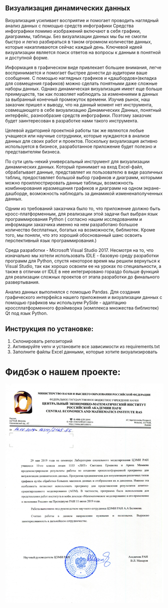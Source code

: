 ## Визуализация динамических данных
Визуализация усиливает восприятие и помогает проводить наглядный анализ данных с помощью средств инфографики Средства инфографики помимо изображений включают в себя графики, диаграммы, таблицы.
Без визуализации данных мы бы не смогли быстро и легко разбираться в таком огромном количестве данных, которые накапливаются сейчас каждый день. Ключевой идеей визуализации является поиск ответов на вопросы к данным в понятной и доступной форме. 

Информация в графическом виде привлекает большее внимания, легче воспринимается и помогает быстрее донести до аудитории ваше сообщение. С помощью наглядных графиков и «дашбордов»(вкладка для совмещения графиков) можно сделать понятными даже сложные наборы данных. Однако динамическая визуализация имеет еще больше преимуществ, так как позволяет наблюдать за изменениями в данных за выбранный конечный промежуток времени.
Изучив рынок, наш заказчик пришел к выводу, что на данный момент нет инструмента, совмещающего в себе визуализацию Динамических Данных, понятный интерфейс, разнообразие средств инфографики. Поэтому заказчик будет заинтересован в разработке нами такого инструмента.

Целевой аудиторией проектной работы так же являются любые учащиеся или научные сотрудники, которые нуждаются в анализе данных для своих работ и проектов. Поскольку визуализация активно используется в бизнесе, разработанное приложение будет полезно и представителям бизнеса.

По сути цель-некий универсальный инструмент для визуализации динамических данных. Который принимает на вход Excel-файл, обрабатывает данные, представляет их пользователю в виде различных таблиц, предоставляет большой выбор графиков и диаграмм, которыми можно проиллюстрировать данные таблицы, возможность комбинирования иразмещения графиков и диаграмм на одном экране-дашборде, возможность наблюдать за динамикой измененаполученных данных. 

Одним из требований заказчика было то, что приложение должно быть кросс-платформенным, для реализации этой задачи был выбран язык программирования Python ( согласно нашим исследованиям и информации заказчика именно на нем разработано большое количество бесплатных, богатых на возможности, библиотек. Кроме того, мы поняли, что это хороший обоснованный шанс освоить перспективный язык программирования.) 

Среда разработки - Microsoft Visual Studio 2017. Несмотря на то, что изначально мы хотели использовать IDLE -  базовую среду разработки программ для Python, спустя некоторое время мы решили вернуться к Visual Studio, так как хорошо освоили ее на уроках по специальности, а также в отличии от IDLE в нее интегрировано гораздо больше функций для реализации сложных проектов от этапа разработки до финального развертывания.

Анализ данных  выполнялся с помощью Pandas. Для создания графического интерфейса нашего приложения и визуализации данных с помощью графиков мы используем PySide - адаптацию кроссплатформенного фрэймворка (комплекса множества библиотек) Qt под язык Python. 

## Инструкция по установке:
1) Склонировать репозиторий
2) Активируйте venv и установите все зависимости из requirements.txt
3) Заполните файлы Excel данными, которые хотите визуализировать
   
# Фидбэк о нашем проекте:
<p align="center">
  <img src="pictures/review.jpg" alt="result">
</p>
